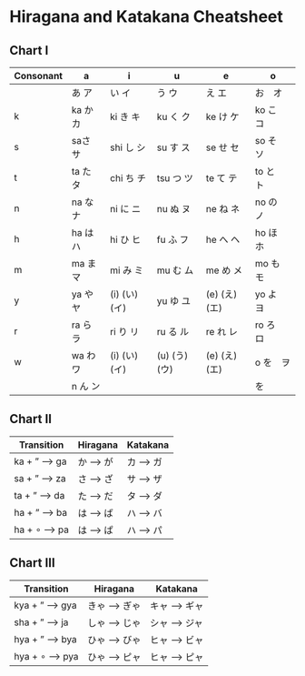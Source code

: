 # Hiragana and Katakana Cheatsheet

## Chart I

Consonant  | a       | i            | u             | e            | o      
---------- | ------- | ------------ | ------------- | ------------ | ----------
           | あ ア    | い イ         | う ウ         | え エ         | お　オ
k          | ka か カ | ki き キ      | ku く ク      | ke け ケ      | ko こ　コ
s          | saさ サ  | shi し シ     | su す ス      | se せ セ      | so そ　ソ
t          | ta た タ | chi ち チ     | tsu つ ツ     | te て テ      | to と　ト
n          | na な ナ | ni に ニ      | nu ぬ ヌ      | ne ね ネ      | no の　ノ
h          | ha は ハ | hi ひ ヒ      | fu ふ フ      | he へ ヘ      | ho ほ　ホ
m          | ma ま マ | mi み ミ      | mu む ム      | me め メ      | mo も　モ
y          | ya や ヤ | (i) (い) (イ) | yu ゆ ユ      | (e) (え) (エ) | yo よ　ヨ
r          | ra ら ラ | ri り リ      | ru る ル      | re れ レ      | ro ろ　ロ
w          | wa わ ワ | (i) (い) (イ) | (u) (う) (ウ) | (e) (え) (エ) | o を　ヲ
           | n ん ン  |              |               |              | を


## Chart II

Transition     | Hiragana   | Katakana
-------------- | ---------- | -----------
ka + ” ⟶ ga  | か ⟶ が    | カ ⟶ ガ
sa + ” ⟶ za  | さ ⟶ ざ    | サ ⟶ ザ
ta + ” ⟶ da  | た ⟶ だ    | タ ⟶ ダ
ha + ” ⟶ ba  | は ⟶ ば    | ハ ⟶ バ
ha + ∘ ⟶ pa  | は ⟶ ぱ    | ハ ⟶ パ

## Chart III

Transition        | Hiragana      | Katakana
----------------- | ------------- | -------------
kya + ” ⟶ gya   | きゃ ⟶ ぎゃ   | キャ ⟶ ギャ
sha + ” ⟶ ja    | しゃ ⟶ じゃ   | シャ ⟶ ジャ
hya + ” ⟶ bya   | ひゃ ⟶ びゃ   | ヒャ ⟶ ビャ
hya + ∘ ⟶ pya   | ひゃ ⟶ ピャ   | ヒャ ⟶ ピャ
